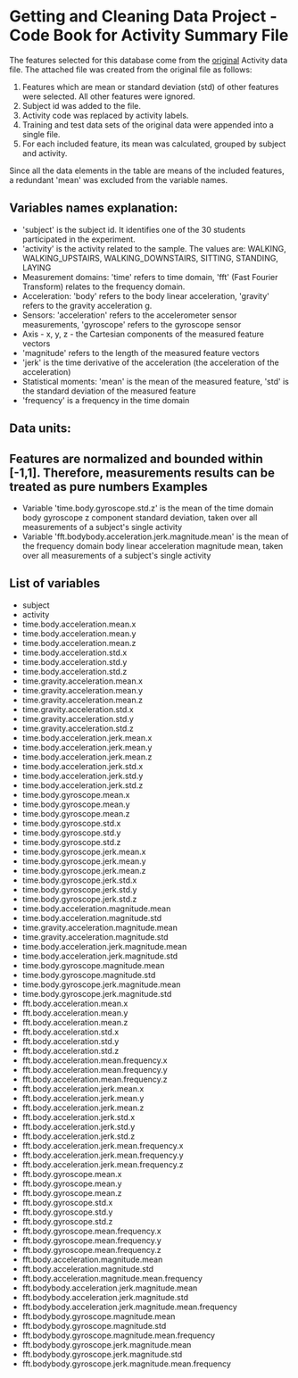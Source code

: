 ﻿Getting and Cleaning Data Project - Code Book for Activity Summary File
=======================================================================

The features selected for this database come from the [original]( https://d396qusza40orc.cloudfront.net/getdata%2Fprojectfiles%2FUCI%20HAR%20Dataset.zip) Activity data file.  The attached file was created from the original file as follows:
1. Features which are mean or standard deviation (std) of other features were selected. All other features were ignored.
2. Subject id was added to the file.
3. Activity code was replaced by activity labels.
4. Training and test data sets of the original data were appended into a single file.
5. For each included feature, its mean was calculated, grouped by subject and activity.

Since all the data elements in the table  are means of the included features, a redundant 'mean' was excluded from the variable names.

Variables names explanation:
----------------------------
- 'subject' is the subject id. It identifies one of the 30 students participated in the experiment.
- 'activity' is the activity related to the sample. The values are: WALKING, WALKING_UPSTAIRS, WALKING_DOWNSTAIRS, SITTING, STANDING, LAYING 
- Measurement domains: 'time' refers to time domain, 'fft' (Fast Fourier Transform) relates to the frequency domain.
- Acceleration: 'body' refers to the body linear acceleration, 'gravity' refers to the gravity acceleration g.
- Sensors: 'acceleration' refers to the accelerometer sensor measurements, 'gyroscope' refers to the gyroscope sensor
- Axis - x, y, z - the Cartesian components of the measured feature vectors 
- 'magnitude' refers to the length of the measured feature vectors
- 'jerk' is the time derivative of the acceleration (the acceleration of the acceleration)
- Statistical moments: 'mean' is the mean of the measured feature, 'std' is the standard deviation of the measured feature
- 'frequency' is a frequency in the time domain

Data units:
------------
Features are normalized and bounded within [-1,1]. Therefore, measurements results can be treated as pure numbers
Examples
--------
- Variable 'time.body.gyroscope.std.z' is the mean of the time domain body gyroscope z component standard deviation, taken over all measurements of a subject's single activity 
- Variable 'fft.bodybody.acceleration.jerk.magnitude.mean' is the mean of the frequency domain body linear acceleration magnitude mean, taken over all measurements of a subject's single activity

List of variables
-----------------
- subject
- activity
- time.body.acceleration.mean.x
- time.body.acceleration.mean.y
- time.body.acceleration.mean.z
- time.body.acceleration.std.x
- time.body.acceleration.std.y
- time.body.acceleration.std.z
- time.gravity.acceleration.mean.x
- time.gravity.acceleration.mean.y
- time.gravity.acceleration.mean.z
- time.gravity.acceleration.std.x
- time.gravity.acceleration.std.y
- time.gravity.acceleration.std.z
- time.body.acceleration.jerk.mean.x
- time.body.acceleration.jerk.mean.y
- time.body.acceleration.jerk.mean.z
- time.body.acceleration.jerk.std.x
- time.body.acceleration.jerk.std.y
- time.body.acceleration.jerk.std.z
- time.body.gyroscope.mean.x
- time.body.gyroscope.mean.y
- time.body.gyroscope.mean.z
- time.body.gyroscope.std.x
- time.body.gyroscope.std.y
- time.body.gyroscope.std.z
- time.body.gyroscope.jerk.mean.x
- time.body.gyroscope.jerk.mean.y
- time.body.gyroscope.jerk.mean.z
- time.body.gyroscope.jerk.std.x
- time.body.gyroscope.jerk.std.y
- time.body.gyroscope.jerk.std.z
- time.body.acceleration.magnitude.mean
- time.body.acceleration.magnitude.std
- time.gravity.acceleration.magnitude.mean
- time.gravity.acceleration.magnitude.std
- time.body.acceleration.jerk.magnitude.mean
- time.body.acceleration.jerk.magnitude.std
- time.body.gyroscope.magnitude.mean
- time.body.gyroscope.magnitude.std
- time.body.gyroscope.jerk.magnitude.mean
- time.body.gyroscope.jerk.magnitude.std
- fft.body.acceleration.mean.x
- fft.body.acceleration.mean.y
- fft.body.acceleration.mean.z
- fft.body.acceleration.std.x
- fft.body.acceleration.std.y
- fft.body.acceleration.std.z
- fft.body.acceleration.mean.frequency.x
- fft.body.acceleration.mean.frequency.y
- fft.body.acceleration.mean.frequency.z
- fft.body.acceleration.jerk.mean.x
- fft.body.acceleration.jerk.mean.y
- fft.body.acceleration.jerk.mean.z
- fft.body.acceleration.jerk.std.x
- fft.body.acceleration.jerk.std.y
- fft.body.acceleration.jerk.std.z
- fft.body.acceleration.jerk.mean.frequency.x
- fft.body.acceleration.jerk.mean.frequency.y
- fft.body.acceleration.jerk.mean.frequency.z
- fft.body.gyroscope.mean.x
- fft.body.gyroscope.mean.y
- fft.body.gyroscope.mean.z
- fft.body.gyroscope.std.x
- fft.body.gyroscope.std.y
- fft.body.gyroscope.std.z
- fft.body.gyroscope.mean.frequency.x
- fft.body.gyroscope.mean.frequency.y
- fft.body.gyroscope.mean.frequency.z
- fft.body.acceleration.magnitude.mean
- fft.body.acceleration.magnitude.std
- fft.body.acceleration.magnitude.mean.frequency
- fft.bodybody.acceleration.jerk.magnitude.mean
- fft.bodybody.acceleration.jerk.magnitude.std
- fft.bodybody.acceleration.jerk.magnitude.mean.frequency
- fft.bodybody.gyroscope.magnitude.mean
- fft.bodybody.gyroscope.magnitude.std
- fft.bodybody.gyroscope.magnitude.mean.frequency
- fft.bodybody.gyroscope.jerk.magnitude.mean
- fft.bodybody.gyroscope.jerk.magnitude.std
- fft.bodybody.gyroscope.jerk.magnitude.mean.frequency


 
 